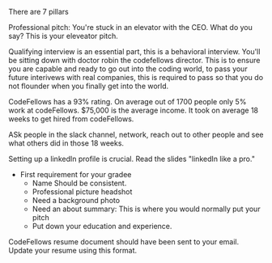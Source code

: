 There are 7 pillars

Professional pitch: You're stuck in an elevator with the CEO. What do you say? This is your eleveator pitch.

Qualifying interview is an essential part, this is a behavioral interview. You'll be sitting down with doctor robin the codefellows director. This is to ensure you are capable and ready to go out into the coding world, to pass your future interivews with real companies, this is required to pass so that you do not flounder when you finally get into the world.

CodeFellows has a 93% rating. On average out of 1700 people only 5% work at codeFellows. $75,000 is the average income. It took on average 18 weeks to get hired from codeFellows.

ASk people in the slack channel, network, reach out to other people and see what others did in those 18 weeks.

Setting up a linkedIn profile is crucial. Read the slides "linkedIn like a pro."
- First requirement for your gradee
    - Name Should be consistent.
    - Professional picture headshot
    - Need a background photo
    - Need an about summary: This is where you would normally put your pitch
    - Put down your education and experience.

CodeFellows resume document should have been sent to your email. Update your resume using this format.

